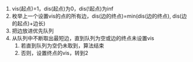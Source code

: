 1. vis(起点)=1，dis(起点)为0，dis(!起点)为inf
2. 枚举上一个设置vis的点的所有边，dis(边的终点)=min(dis(边的终点), dis(边的起点)+边长)
3. 把边放进优先队列
4. 从队列中不断取出最短边，直到队列为空或边的终点未设置vis
	1. 若直到队列为空仍未取到，算法结束
	2. 否则，设置终点的vis，转到2